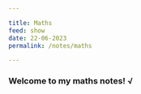 ```yaml
---

title: Maths
feed: show
date: 22-06-2023
permalink: /notes/maths

---
```


### Welcome to my maths notes! √ 